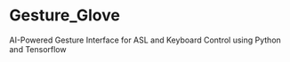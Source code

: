 # Gesture_Glove
AI-Powered Gesture Interface for ASL and Keyboard Control using Python and Tensorflow
